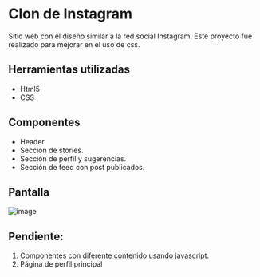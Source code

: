 # Clon de Instagram
Sitio web con el diseño similar a la red social Instagram.
Este proyecto fue realizado para mejorar en el uso de css.

## Herramientas utilizadas
- Html5
- CSS

## Componentes
- Header
- Sección de stories.
- Sección de perfil y sugerencias.
- Sección de feed con post publicados.

## Pantalla
![image](https://user-images.githubusercontent.com/23042251/129432315-315000a7-99d3-44db-ad88-0b456dafaa29.png)

## Pendiente:
1. Componentes con diferente contenido usando javascript.
2. Página de perfil principal